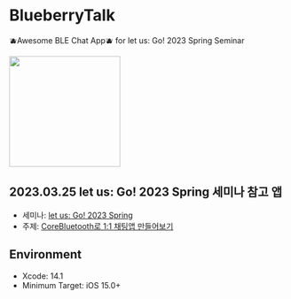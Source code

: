 # BlueberryTalk
🫐Awesome BLE Chat App🫐 for let us: Go! 2023 Spring Seminar

<img src="https://user-images.githubusercontent.com/46991314/226782055-0630dbd6-a456-486b-9674-3c4903f283ba.png" width="200">

## 2023.03.25 let us: Go! 2023 Spring 세미나 참고 앱
- 세미나: [let us: Go! 2023 Spring](https://let-us-go-2023-spring.vercel.app/)
- 주제: [CoreBluetooth로 1:1 채팅앱 만들어보기](https://www.youtube.com/watch?v=p1KoJtqxXBE)

## Environment
- Xcode: 14.1
- Minimum Target: iOS 15.0+
